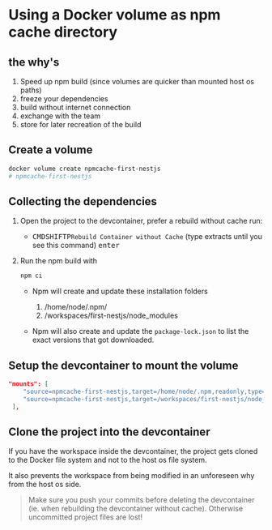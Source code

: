 # Using a Docker volume as npm cache directory

## the why's

1. Speed up npm build (since volumes are quicker than mounted host os paths)
1. freeze your dependencies
1. build without internet connection
1. exchange with the team
1. store for later recreation of the build

## Create a volume

```bash
docker volume create npmcache-first-nestjs
# npmcache-first-nestjs
```

## Collecting the dependencies

1. Open the project to the devcontainer, prefer a rebuild without cache run:

   * <kbd>CMD</kbd><kbd>SHIFT</kbd><kbd>P</kbd>`Rebuild Container without Cache` (type extracts until you see this command) <kbd>enter</kbd>

1. Run the npm build with

    ```bash
    npm ci
    ```

    * Npm will create and update these installation folders

        1. /home/node/.npm/
        1. /workspaces/first-nestjs/node_modules

    * Npm will also create and update the `package-lock.json` to list the exact versions that got downloaded.

## Setup the devcontainer to mount the volume


```json
"mounts": [
    "source=npmcache-first-nestjs,target=/home/node/.npm,readonly,type=volume",
    "source=npmcache-first-nestjs,target=/workspaces/first-nestjs/node_modules,readonly,type=volume"
 ],
```

## Clone the project into the devcontainer

If you have the workspace inside the devcontainer, the project gets cloned to the Docker file system and not to the host os file system.

It also prevents the workspace from being modified in an unforeseen why from the host os side.

> Make sure you push your commits before deleting the devcontainer (ie. when rebuilding the devcontainer without cache). Otherwise uncommitted project files are lost!
